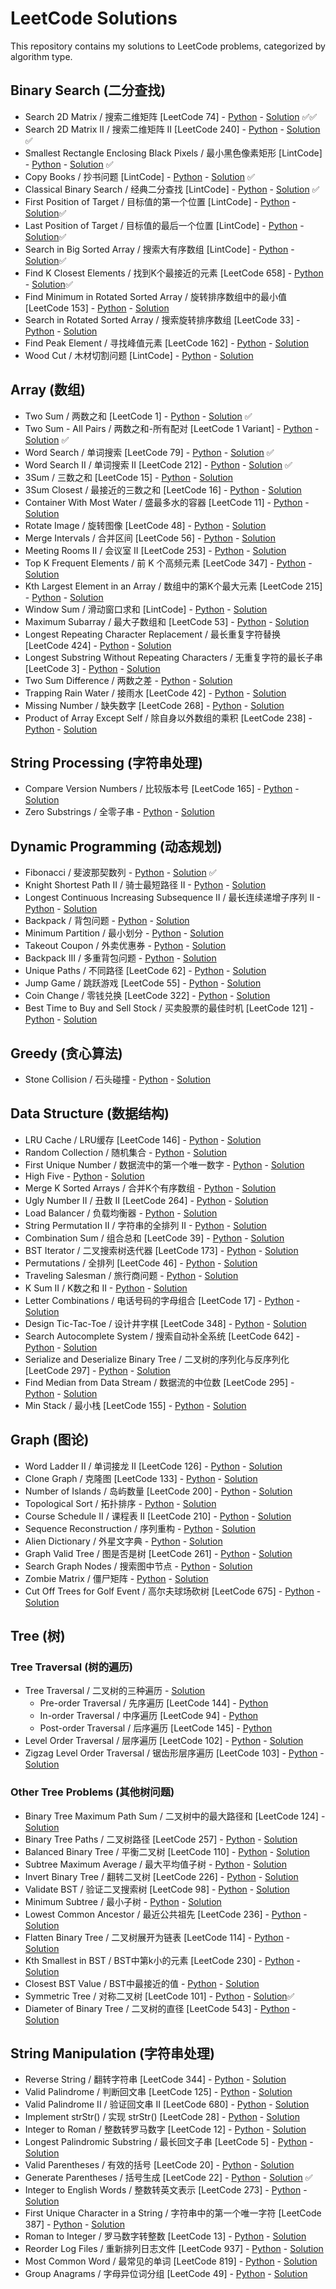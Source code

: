 # LeetCode Solutions

This repository contains my solutions to LeetCode problems, categorized by algorithm type.

## Binary Search (二分查找)
- Search 2D Matrix / 搜索二维矩阵 [LeetCode 74] - [Python](binary_search/search_2d_matrix/search_2d_matrix.py) - [Solution](binary_search/search_2d_matrix/search_2d_matrix.md) ✅✅
- Search 2D Matrix II / 搜索二维矩阵 II [LeetCode 240] - [Python](binary_search/search_2d_matrix_ii/search_2d_matrix_ii.py) - [Solution](binary_search/search_2d_matrix_ii/search_2d_matrix_ii.md) ✅
- Smallest Rectangle Enclosing Black Pixels / 最小黑色像素矩形 [LintCode] - [Python](binary_search/smallest_rectangle/smallest_rectangle.py) - [Solution](binary_search/smallest_rectangle/smallest_rectangle.md) ✅
- Copy Books / 抄书问题 [LintCode] - [Python](binary_search/copy_books/copy_books.py) - [Solution](binary_search/copy_books/copy_books.md) ✅
- Classical Binary Search / 经典二分查找 [LintCode] - [Python](binary_search/classical_binary_search/classical_binary_search.py) - [Solution](binary_search/classical_binary_search/classical_binary_search.md) ✅
- First Position of Target / 目标值的第一个位置 [LintCode] - [Python](binary_search/first_position/first_position.py) - [Solution](binary_search/first_position/first_position.md)✅
- Last Position of Target / 目标值的最后一个位置 [LintCode] - [Python](binary_search/last_position/last_position.py) - [Solution](binary_search/last_position/last_position.md)✅
- Search in Big Sorted Array / 搜索大有序数组 [LintCode] - [Python](binary_search/search_big_sorted_array/search_big_sorted_array.py) - [Solution](binary_search/search_big_sorted_array/search_big_sorted_array.md)✅
- Find K Closest Elements / 找到K个最接近的元素 [LeetCode 658] - [Python](binary_search/k_closest_elements/k_closest_elements.py) - [Solution](binary_search/k_closest_elements/k_closest_elements.md)✅
- Find Minimum in Rotated Sorted Array / 旋转排序数组中的最小值 [LeetCode 153] - [Python](binary_search/find_minimum_rotated/find_minimum_rotated.py) - [Solution](binary_search/find_minimum_rotated/find_minimum_rotated.md)
- Search in Rotated Sorted Array / 搜索旋转排序数组 [LeetCode 33] - [Python](binary_search/search_rotated/search_rotated.py) - [Solution](binary_search/search_rotated/search_rotated.md)
- Find Peak Element / 寻找峰值元素 [LeetCode 162] - [Python](binary_search/find_peak_element/find_peak_element.py) - [Solution](binary_search/find_peak_element/find_peak_element.md)
- Wood Cut / 木材切割问题 [LintCode] - [Python](binary_search/wood_cut/wood_cut.py) - [Solution](binary_search/wood_cut/wood_cut.md)

## Array (数组)
- Two Sum / 两数之和 [LeetCode 1] - [Python](array/two_sum/two_sum.py) - [Solution](array/two_sum/two_sum.md) ✅
- Two Sum - All Pairs / 两数之和-所有配对 [LeetCode 1 Variant] - [Python](array/two_sum_multiple_solutions/two_sum_multiple_solutions.py) - [Solution](array/two_sum_multiple_solutions/two_sum_multiple_solutions.md) ✅
- Word Search / 单词搜索 [LeetCode 79] - [Python](array/word_search/word_search.py) - [Solution](array/word_search/word_search.md) ✅
- Word Search II / 单词搜索 II [LeetCode 212] - [Python](array/word_search_ii/word_search_ii.py) - [Solution](array/word_search_ii/word_search_ii.md) ✅
- 3Sum / 三数之和 [LeetCode 15] - [Python](array/three_sum/three_sum.py) - [Solution](array/three_sum/three_sum.md)
- 3Sum Closest / 最接近的三数之和 [LeetCode 16] - [Python](array/three_sum_closest/three_sum_closest.py) - [Solution](array/three_sum_closest/three_sum_closest.md)
- Container With Most Water / 盛最多水的容器 [LeetCode 11] - [Python](array/container_with_most_water/container_with_most_water.py) - [Solution](array/container_with_most_water/container_with_most_water.md)
- Rotate Image / 旋转图像 [LeetCode 48] - [Python](array/rotate_image/rotate_image.py) - [Solution](array/rotate_image/rotate_image.md)
- Merge Intervals / 合并区间 [LeetCode 56] - [Python](array/merge_intervals/merge_intervals.py) - [Solution](array/merge_intervals/merge_intervals.md)
- Meeting Rooms II / 会议室 II [LeetCode 253] - [Python](array/meeting_rooms_ii/meeting_rooms_ii.py) - [Solution](array/meeting_rooms_ii/meeting_rooms_ii.md)
- Top K Frequent Elements / 前 K 个高频元素 [LeetCode 347] - [Python](array/top_k_frequent/top_k_frequent.py) - [Solution](array/top_k_frequent/top_k_frequent.md)
- Kth Largest Element in an Array / 数组中的第K个最大元素 [LeetCode 215] - [Python](array/kth_largest_element/kth_largest_element.py) - [Solution](array/kth_largest_element/kth_largest_element.md)
- Window Sum / 滑动窗口求和 [LintCode] - [Python](array/window_sum/window_sum.py) - [Solution](array/window_sum/window_sum.md)
- Maximum Subarray / 最大子数组和 [LeetCode 53] - [Python](array/maximum_subarray/maximum_subarray.py) - [Solution](array/maximum_subarray/maximum_subarray.md)
- Longest Repeating Character Replacement / 最长重复字符替换 [LeetCode 424] - [Python](array/longest_repeating_character/longest_repeating_character.py) - [Solution](array/longest_repeating_character/longest_repeating_character.md)
- Longest Substring Without Repeating Characters / 无重复字符的最长子串 [LeetCode 3] - [Python](array/longest_substring_without_repeating/longest_substring_without_repeating.py) - [Solution](array/longest_substring_without_repeating/longest_substring_without_repeating.md)
- Two Sum Difference / 两数之差 - [Python](array/two_sum_difference/two_sum_difference.py) - [Solution](array/two_sum_difference/two_sum_difference.md)
- Trapping Rain Water / 接雨水 [LeetCode 42] - [Python](array/trapping_rain_water/trapping_rain_water.py) - [Solution](array/trapping_rain_water/trapping_rain_water.md)
- Missing Number / 缺失数字 [LeetCode 268] - [Python](array/missing_number/missing_number.py) - [Solution](array/missing_number/missing_number.md)
- Product of Array Except Self / 除自身以外数组的乘积 [LeetCode 238] - [Python](array/product_except_self/product_except_self.py) - [Solution](array/product_except_self/product_except_self.md)

## String Processing (字符串处理)
- Compare Version Numbers / 比较版本号 [LeetCode 165] - [Python](string_processing/compare_version_numbers/compare_version_numbers.py) - [Solution](string_processing/compare_version_numbers/compare_version_numbers.md)
- Zero Substrings / 全零子串 - [Python](string_processing/zero_substrings/zero_substrings.py) - [Solution](string_processing/zero_substrings/zero_substrings.md)

## Dynamic Programming (动态规划)
- Fibonacci / 斐波那契数列 - [Python](math/fibonacci/fibonacci.py) - [Solution](math/fibonacci/fibonacci.md) ✅
- Knight Shortest Path II / 骑士最短路径 II - [Python](dynamic_programming/knight_shortest_path_ii/knight_shortest_path_ii.py) - [Solution](dynamic_programming/knight_shortest_path_ii/knight_shortest_path_ii.md)
- Longest Continuous Increasing Subsequence II / 最长连续递增子序列 II - [Python](dynamic_programming/longest_continuous_increasing_subsequence_ii/longest_continuous_increasing_subsequence_ii.py) - [Solution](dynamic_programming/longest_continuous_increasing_subsequence_ii/longest_continuous_increasing_subsequence_ii.md)
- Backpack / 背包问题 - [Python](dynamic_programming/backpack/backpack.py) - [Solution](dynamic_programming/backpack/backpack.md)
- Minimum Partition / 最小划分 - [Python](dynamic_programming/minimum_partition/minimum_partition.py) - [Solution](dynamic_programming/minimum_partition/minimum_partition.md)
- Takeout Coupon / 外卖优惠券 - [Python](dynamic_programming/takeout_coupon/takeout_coupon.py) - [Solution](dynamic_programming/takeout_coupon/takeout_coupon.md)
- Backpack III / 多重背包问题 - [Python](dynamic_programming/backpack_iii/backpack_iii.py) - [Solution](dynamic_programming/backpack_iii/backpack_iii.md)
- Unique Paths / 不同路径 [LeetCode 62] - [Python](dynamic_programming/unique_paths/unique_paths.py) - [Solution](dynamic_programming/unique_paths/unique_paths.md)
- Jump Game / 跳跃游戏 [LeetCode 55] - [Python](dynamic_programming/jump_game/jump_game.py) - [Solution](dynamic_programming/jump_game/jump_game.md)
- Coin Change / 零钱兑换 [LeetCode 322] - [Python](dynamic_programming/coin_change/coin_change.py) - [Solution](dynamic_programming/coin_change/coin_change.md)
- Best Time to Buy and Sell Stock / 买卖股票的最佳时机 [LeetCode 121] - [Python](dynamic_programming/best_time_to_buy_sell_stock/best_time_to_buy_sell_stock.py) - [Solution](dynamic_programming/best_time_to_buy_sell_stock/best_time_to_buy_sell_stock.md)

## Greedy (贪心算法)
- Stone Collision / 石头碰撞 - [Python](greedy/stone_collision/stone_collision.py) - [Solution](greedy/stone_collision/stone_collision.md)

## Data Structure (数据结构)
- LRU Cache / LRU缓存 [LeetCode 146] - [Python](data_structure/lru_cache/lru_cache.py) - [Solution](data_structure/lru_cache/lru_cache.md)
- Random Collection / 随机集合 - [Python](data_structure/random_collection/random_collection.py) - [Solution](data_structure/random_collection/random_collection.md)
- First Unique Number / 数据流中的第一个唯一数字 - [Python](data_structure/first_unique_number/first_unique_number.py) - [Solution](data_structure/first_unique_number/first_unique_number.md)
- High Five - [Python](data_structure/high_five/high_five.py) - [Solution](data_structure/high_five/high_five.md)
- Merge K Sorted Arrays / 合并K个有序数组 - [Python](data_structure/merge_k_sorted_arrays/merge_k_sorted_arrays.py) - [Solution](data_structure/merge_k_sorted_arrays/merge_k_sorted_arrays.md)
- Ugly Number II / 丑数 II [LeetCode 264] - [Python](data_structure/ugly_number_ii/ugly_number_ii.py) - [Solution](data_structure/ugly_number_ii/ugly_number_ii.md)
- Load Balancer / 负载均衡器 - [Python](data_structure/load_balancer/load_balancer.py) - [Solution](data_structure/load_balancer/load_balancer.md)
- String Permutation II / 字符串的全排列 II - [Python](data_structure/string_permutation_ii/string_permutation_ii.py) - [Solution](data_structure/string_permutation_ii/string_permutation_ii.md)
- Combination Sum / 组合总和 [LeetCode 39] - [Python](data_structure/combination_sum/combination_sum.py) - [Solution](data_structure/combination_sum/combination_sum.md)
- BST Iterator / 二叉搜索树迭代器 [LeetCode 173] - [Python](data_structure/bst_iterator/bst_iterator.py) - [Solution](data_structure/bst_iterator/bst_iterator.md)
- Permutations / 全排列 [LeetCode 46] - [Python](data_structure/permutations/permutations.py) - [Solution](data_structure/permutations/permutations.md)
- Traveling Salesman / 旅行商问题 - [Python](data_structure/traveling_salesman/traveling_salesman.py) - [Solution](data_structure/traveling_salesman/traveling_salesman.md)
- K Sum II / K数之和 II - [Python](data_structure/k_sum_ii/k_sum_ii.py) - [Solution](data_structure/k_sum_ii/k_sum_ii.md)
- Letter Combinations / 电话号码的字母组合 [LeetCode 17] - [Python](data_structure/letter_combinations/letter_combinations.py) - [Solution](data_structure/letter_combinations/letter_combinations.md)
- Design Tic-Tac-Toe / 设计井字棋 [LeetCode 348] - [Python](data_structure/tic_tac_toe/tic_tac_toe.py) - [Solution](data_structure/tic_tac_toe/tic_tac_toe.md)
- Search Autocomplete System / 搜索自动补全系统 [LeetCode 642] - [Python](data_structure/search_autocomplete/search_autocomplete.py) - [Solution](data_structure/search_autocomplete/search_autocomplete.md)
- Serialize and Deserialize Binary Tree / 二叉树的序列化与反序列化 [LeetCode 297] - [Python](data_structure/serialize_deserialize_binary_tree/serialize_deserialize_binary_tree.py) - [Solution](data_structure/serialize_deserialize_binary_tree/serialize_deserialize_binary_tree.md)
- Find Median from Data Stream / 数据流的中位数 [LeetCode 295] - [Python](data_structure/find_median_from_data_stream/find_median_from_data_stream.py) - [Solution](data_structure/find_median_from_data_stream/find_median_from_data_stream.md)
- Min Stack / 最小栈 [LeetCode 155] - [Python](data_structure/min_stack/min_stack.py) - [Solution](data_structure/min_stack/min_stack.md)

## Graph (图论)
- Word Ladder II / 单词接龙 II [LeetCode 126] - [Python](graph_search/word_ladder_ii/word_ladder_ii.py) - [Solution](graph_search/word_ladder_ii/word_ladder_ii.md)
- Clone Graph / 克隆图 [LeetCode 133] - [Python](graph/clone_graph/clone_graph.py) - [Solution](graph/clone_graph/clone_graph.md)
- Number of Islands / 岛屿数量 [LeetCode 200] - [Python](graph/number_of_islands/number_of_islands.py) - [Solution](graph/number_of_islands/number_of_islands.md)
- Topological Sort / 拓扑排序 - [Python](graph/topological_sort/topological_sort.py) - [Solution](graph/topological_sort/topological_sort.md)
- Course Schedule II / 课程表 II [LeetCode 210] - [Python](graph/course_schedule_ii/course_schedule_ii.py) - [Solution](graph/course_schedule_ii/course_schedule_ii.md)
- Sequence Reconstruction / 序列重构 - [Python](graph/sequence_reconstruction/sequence_reconstruction.py) - [Solution](graph/sequence_reconstruction/sequence_reconstruction.md)
- Alien Dictionary / 外星文字典 - [Python](graph/alien_dictionary/alien_dictionary.py) - [Solution](graph/alien_dictionary/alien_dictionary.md)
- Graph Valid Tree / 图是否是树 [LeetCode 261] - [Python](graph/graph_valid_tree/graph_valid_tree.py) - [Solution](graph/graph_valid_tree/graph_valid_tree.md)
- Search Graph Nodes / 搜索图中节点 - [Python](graph/search_graph_nodes/search_graph_nodes.py) - [Solution](graph/search_graph_nodes/search_graph_nodes.md)
- Zombie Matrix / 僵尸矩阵 - [Python](graph/zombie_matrix/zombie_matrix.py) - [Solution](graph/zombie_matrix/zombie_matrix.md)
- Cut Off Trees for Golf Event / 高尔夫球场砍树 [LeetCode 675] - [Python](graph/cut_off_trees/cut_off_trees.py) - [Solution](graph/cut_off_trees/cut_off_trees.md)

## Tree (树)
### Tree Traversal (树的遍历)
- Tree Traversal / 二叉树的三种遍历 - [Solution](tree/tree_traversal/tree_traversal.md)
  - Pre-order Traversal / 先序遍历 [LeetCode 144] - [Python](tree/tree_traversal/preorder_traversal.py)
  - In-order Traversal / 中序遍历 [LeetCode 94] - [Python](tree/tree_traversal/inorder_traversal.py)
  - Post-order Traversal / 后序遍历 [LeetCode 145] - [Python](tree/tree_traversal/postorder_traversal.py)
- Level Order Traversal / 层序遍历 [LeetCode 102] - [Python](tree/level_order_traversal/level_order_traversal.py) - [Solution](tree/level_order_traversal/level_order_traversal.md)
- Zigzag Level Order Traversal / 锯齿形层序遍历 [LeetCode 103] - [Python](tree/zigzag_level_order_traversal/zigzag_level_order_traversal.py) - [Solution](tree/zigzag_level_order_traversal/zigzag_level_order_traversal.md)

### Other Tree Problems (其他树问题)
- Binary Tree Maximum Path Sum / 二叉树中的最大路径和 [LeetCode 124] - [Solution](tree/binary_tree_maximum_path_sum/binary_tree_maximum_path_sum.md)
- Binary Tree Paths / 二叉树路径 [LeetCode 257] - [Python](tree/binary_tree_paths/binary_tree_paths.py) - [Solution](tree/binary_tree_paths/binary_tree_paths.md)
- Balanced Binary Tree / 平衡二叉树 [LeetCode 110] - [Python](tree/balanced_binary_tree/balanced_binary_tree.py) - [Solution](tree/balanced_binary_tree/balanced_binary_tree.md)
- Subtree Maximum Average / 最大平均值子树 - [Python](tree/subtree_maximum_average/subtree_maximum_average.py) - [Solution](tree/subtree_maximum_average/subtree_maximum_average.md)
- Invert Binary Tree / 翻转二叉树 [LeetCode 226] - [Python](tree/invert_binary_tree/invert_binary_tree.py) - [Solution](tree/invert_binary_tree/invert_binary_tree.md)
- Validate BST / 验证二叉搜索树 [LeetCode 98] - [Python](tree/validate_bst/validate_bst.py) - [Solution](tree/validate_bst/validate_bst.md)
- Minimum Subtree / 最小子树 - [Python](tree/minimum_subtree/minimum_subtree.py) - [Solution](tree/minimum_subtree/minimum_subtree.md)
- Lowest Common Ancestor / 最近公共祖先 [LeetCode 236] - [Python](tree/lowest_common_ancestor/lowest_common_ancestor.py) - [Solution](tree/lowest_common_ancestor/lowest_common_ancestor.md)
- Flatten Binary Tree / 二叉树展开为链表 [LeetCode 114] - [Python](tree/flatten_binary_tree/flatten_binary_tree.py) - [Solution](tree/flatten_binary_tree/flatten_binary_tree.md)
- Kth Smallest in BST / BST中第k小的元素 [LeetCode 230] - [Python](tree/kth_smallest_bst/kth_smallest_bst.py) - [Solution](tree/kth_smallest_bst/kth_smallest_bst.md)
- Closest BST Value / BST中最接近的值 - [Python](tree/closest_bst_value/closest_bst_value.py) - [Solution](tree/closest_bst_value/closest_bst_value.md)
- Symmetric Tree / 对称二叉树 [LeetCode 101] - [Python](tree/symmetric_tree/symmetric_tree.py) - [Solution](tree/symmetric_tree/symmetric_tree.md)✅
- Diameter of Binary Tree / 二叉树的直径 [LeetCode 543] - [Python](tree/diameter_of_binary_tree/diameter_of_binary_tree.py) - [Solution](tree/diameter_of_binary_tree/diameter_of_binary_tree.md)

## String Manipulation (字符串处理)
- Reverse String / 翻转字符串 [LeetCode 344] - [Python](string_manipulation/reverse_string/reverse_string.py) - [Solution](string_manipulation/reverse_string/reverse_string.md)
- Valid Palindrome / 判断回文串 [LeetCode 125] - [Python](string_manipulation/palindrome/palindrome.py) - [Solution](string_manipulation/palindrome/palindrome.md)
- Valid Palindrome II / 验证回文串 II [LeetCode 680] - [Python](string_manipulation/palindrome_ii/palindrome_ii.py) - [Solution](string_manipulation/palindrome_ii/palindrome_ii.md)
- Implement strStr() / 实现 strStr() [LeetCode 28] - [Python](string_manipulation/str_str/str_str.py) - [Solution](string_manipulation/str_str/str_str.md)
- Integer to Roman / 整数转罗马数字 [LeetCode 12] - [Python](string_manipulation/int_to_roman/int_to_roman.py) - [Solution](string_manipulation/int_to_roman/int_to_roman.md)
- Longest Palindromic Substring / 最长回文子串 [LeetCode 5] - [Python](string_manipulation/longest_palindromic_substring/longest_palindromic_substring.py) - [Solution](string_manipulation/longest_palindromic_substring/longest_palindromic_substring.md)
- Valid Parentheses / 有效的括号 [LeetCode 20] - [Python](string_manipulation/valid_parentheses/valid_parentheses.py) - [Solution](string_manipulation/valid_parentheses/valid_parentheses.md)
- Generate Parentheses / 括号生成 [LeetCode 22] - [Python](string_manipulation/generate_parentheses/generate_parentheses.py) - [Solution](string_manipulation/generate_parentheses/generate_parentheses.md) ✅
- Integer to English Words / 整数转英文表示 [LeetCode 273] - [Python](string_manipulation/int_to_english_words/int_to_english_words.py) - [Solution](string_manipulation/int_to_english_words/int_to_english_words.md)
- First Unique Character in a String / 字符串中的第一个唯一字符 [LeetCode 387] - [Python](string_manipulation/first_unique_character/first_unique_character.py) - [Solution](string_manipulation/first_unique_character/first_unique_character.md)
- Roman to Integer / 罗马数字转整数 [LeetCode 13] - [Python](string_manipulation/roman_to_integer/roman_to_integer.py) - [Solution](string_manipulation/roman_to_integer/roman_to_integer.md)
- Reorder Log Files / 重新排列日志文件 [LeetCode 937] - [Python](string_manipulation/reorder_log_files/reorder_log_files.py) - [Solution](string_manipulation/reorder_log_files/reorder_log_files.md)
- Most Common Word / 最常见的单词 [LeetCode 819] - [Python](string_manipulation/most_common_word/most_common_word.py) - [Solution](string_manipulation/most_common_word/most_common_word.md)
- Group Anagrams / 字母异位词分组 [LeetCode 49] - [Python](string_manipulation/group_anagrams/group_anagrams.py) - [Solution](string_manipulation/group_anagrams/group_anagrams.md) 